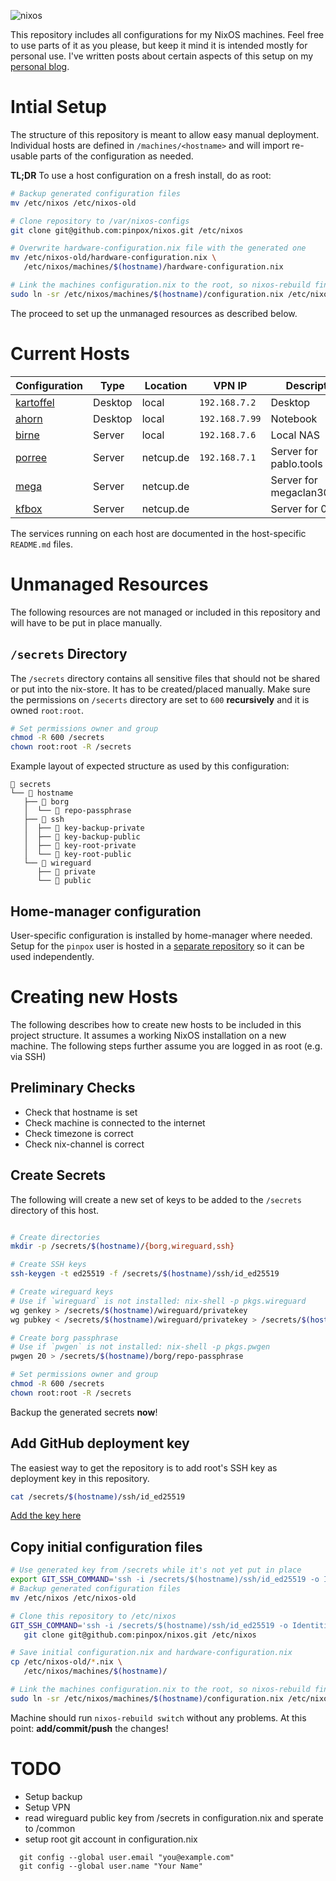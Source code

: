 ![nixos](https://socialify.git.ci/pinpox/nixos/image?description=1&font=Source%20Code%20Pro&forks=1&issues=1&logo=https%3A%2F%2Fpablo.tools%2Fnixoscolorful.svg&owner=1&pattern=Circuit%20Board&pulls=1&stargazers=1&theme=Light)

This repository includes all configurations for my NixOS machines. Feel free to
use parts of it as you please, but keep it mind it is intended mostly for
personal use. I've written posts about certain aspects of this setup on my
[personal blog](https://pablo.tools/blog).

# Intial Setup

The structure of this repository is meant to allow easy manual deployment.
Individual hosts are defined in `/machines/<hostname>` and will import re-usable
parts of the configuration as needed.

**TL;DR** To use a host configuration on a fresh install, do as root:
```bash
# Backup generated configuration files
mv /etc/nixos /etc/nixos-old

# Clone repository to /var/nixos-configs
git clone git@github.com:pinpox/nixos.git /etc/nixos

# Overwrite hardware-configuration.nix file with the generated one
mv /etc/nixos-old/hardware-configuration.nix \
   /etc/nixos/machines/$(hostname)/hardware-configuration.nix

# Link the machines configuration.nix to the root, so nixos-rebuild finds it
sudo ln -sr /etc/nixos/machines/$(hostname)/configuration.nix /etc/nixos/configuration.nix
```

The proceed to set up the unmanaged resources as described below.


# Current Hosts

| Configuration                       | Type      | Location    | VPN IP         | Description                  |
| ----------------------------------- | --------- | ----------- | -------------- | ---------------------------- |
| [kartoffel](./machines/kartoffel)   | Desktop   | local       | `192.168.7.2`  | Desktop                      |
| [ahorn](./machines/ahorn)           | Desktop   | local       | `192.168.7.99` | Notebook                     |
| [birne](./machines/birne)           | Server    | local       | `192.168.7.6`  | Local NAS                    |
| [porree](./machines/porree)         | Server    | netcup.de   | `192.168.7.1`  | Server for pablo.tools       |
| [mega](./machines/mega)             | Server    | netcup.de   |                | Server for megaclan3000.de   |
| [kfbox](./machines/kfbox)           | Server    | netcup.de   |                | Server for 0cx.de            |

The services running on each host are documented in the host-specific
`README.md` files.

# Unmanaged Resources

The following resources are not managed or included in this repository and will
have to be put in place manually.

## `/secrets` Directory

The `/secrets` directory contains all sensitive files that should not be shared
or put into the nix-store. It has to be created/placed manually. Make sure the
permissions on `/secerts` directory are set to `600` **recursively** and it is
owned `root:root`.

``` bash
# Set permissions owner and group
chmod -R 600 /secrets
chown root:root -R /secrets
```

Example layout of expected structure as used by this configuration:

```
 secrets
└──  hostname
   ├──  borg
   │  └──  repo-passphrase
   ├──  ssh
   │  ├──  key-backup-private
   │  ├──  key-backup-public
   │  ├──  key-root-private
   │  └──  key-root-public
   └──  wireguard
      ├──  private
      └──  public
```

## Home-manager configuration

User-specific configuration is installed by home-manager where needed. Setup for
the `pinpox` user is hosted in a [separate
repository](https://github.com/pinpox/nixos-home) so it can be used
independently.

# Creating new Hosts

The following describes how to create new hosts to be included in this project
structure. It assumes a working NixOS installation on a new machine. The
following steps further assume you are logged in as root (e.g. via SSH)

## Preliminary Checks

- Check that hostname is set
- Check machine is connected to the internet
- Check timezone is correct
- Check nix-channel is correct

## Create Secrets

The following will create a new set of keys to be added to the `/secrets`
directory of this host.

```bash

# Create directories
mkdir -p /secrets/$(hostname)/{borg,wireguard,ssh}

# Create SSH keys
ssh-keygen -t ed25519 -f /secrets/$(hostname)/ssh/id_ed25519

# Create wireguard keys
# Use if `wireguard` is not installed: nix-shell -p pkgs.wireguard
wg genkey > /secrets/$(hostname)/wireguard/privatekey
wg pubkey < /secrets/$(hostname)/wireguard/privatekey > /secrets/$(hostname)/wireguard/publickey

# Create borg passphrase
# Use if `pwgen` is not installed: nix-shell -p pkgs.pwgen
pwgen 20 > /secrets/$(hostname)/borg/repo-passphrase

# Set permissions owner and group
chmod -R 600 /secrets
chown root:root -R /secrets
```

Backup the generated secrets **now**!

## Add GitHub deployment key

The easiest way to get the repository is to add root's SSH key as deployment key
in this repository.

```bash
cat /secrets/$(hostname)/ssh/id_ed25519
```

[Add the key here]( https://github.com/pinpox/nixos/settings/keys/new)

## Copy initial configuration files

```bash
# Use generated key from /secrets while it's not yet put in place
export GIT_SSH_COMMAND='ssh -i /secrets/$(hostname)/ssh/id_ed25519 -o IdentitiesOnly=yes'
# Backup generated configuration files
mv /etc/nixos /etc/nixos-old

# Clone this repository to /etc/nixos
GIT_SSH_COMMAND='ssh -i /secrets/$(hostname)/ssh/id_ed25519 -o IdentitiesOnly=yes' \
   git clone git@github.com:pinpox/nixos.git /etc/nixos

# Save initial configuration.nix and hardware-configuration.nix
cp /etc/nixos-old/*.nix \
   /etc/nixos/machines/$(hostname)/

# Link the machines configuration.nix to the root, so nixos-rebuild finds it
sudo ln -sr /etc/nixos/machines/$(hostname)/configuration.nix /etc/nixos/configuration.nix

```

Machine should run `nixos-rebuild switch` without any problems.  At this point:
**add/commit/push** the changes!


# TODO
- Setup backup
- Setup VPN
- read wireguard public key from /secrets in configuration.nix and sperate to
	/common
- setup root git account in configuration.nix
```
  git config --global user.email "you@example.com"
  git config --global user.name "Your Name"
```

